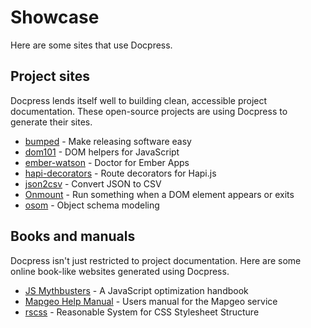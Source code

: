 # Showcase

Here are some sites that use Docpress.

## Project sites

Docpress lends itself well to building clean, accessible project documentation. These open-source projects are using Docpress to generate their sites.

- [bumped](https://bumped.github.io) - Make releasing software easy
- [dom101](http://ricostacruz.com/dom101/) - DOM helpers for JavaScript
- [ember-watson](http://abuiles.github.io/ember-watson) - Doctor for Ember Apps
- [hapi-decorators](http://knownasilya.github.io/hapi-decorators/) - Route decorators for Hapi.js
- [json2csv](http://zemirco.github.io/json2csv) - Convert JSON to CSV
- [Onmount](http://ricostacruz.com/onmount) - Run something when a DOM element appears or exits
- [osom](https://kikobeats.github.io/osom/) - Object schema modeling

## Books and manuals

Docpress isn't just restricted to project documentation. Here are some online book-like websites generated using Docpress.

- [JS Mythbusters](http://mythbusters.js.org) - A JavaScript optimization handbook
- [Mapgeo Help Manual](http://help.mapgeo.io) - Users manual for the Mapgeo service
- [rscss](http://rscss.io) - Reasonable System for CSS Stylesheet Structure
